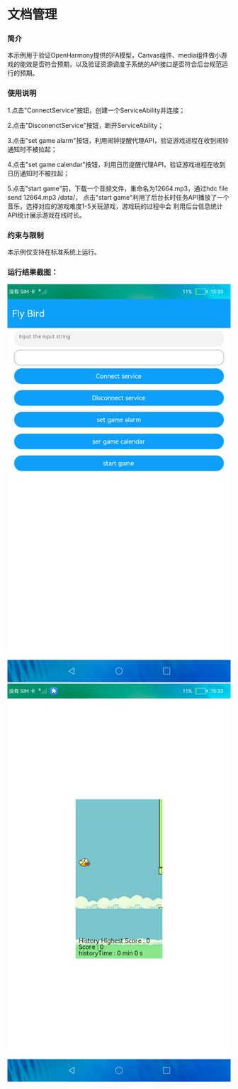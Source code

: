 # 文档管理

### 简介

本示例用于验证OpenHarmony提供的FA模型，Canvas组件、media组件做小游戏的能效是否符合预期，以及验证资源调度子系统的API接口是否符合后台规范运行的预期。

### 使用说明

1.点击"ConnectService"按钮，创建一个ServiceAbility并连接；

2.点击"DisconenctService"按钮，断开ServiceAbility；

3.点击"set game alarm"按钮，利用闹钟提醒代理API，验证游戏进程在收到闹铃通知时不被拉起；

4.点击"set game calendar"按钮，利用日历提醒代理API，验证游戏进程在收到日历通知时不被拉起；

5.点击"start game"前，下载一个音频文件，重命名为12664.mp3，通过hdc file send 12664.mp3 /data/，
点击"start game"利用了后台长时任务API播放了一个音乐，选择对应的游戏难度1-5关玩游戏，游戏玩的过程中会
利用后台信息统计API统计展示游戏在线时长。

### 约束与限制

本示例仅支持在标准系统上运行。

### 运行结果截图：

![](screenshot/snapshot1.png)
![](screenshot/snapshot2.png)
